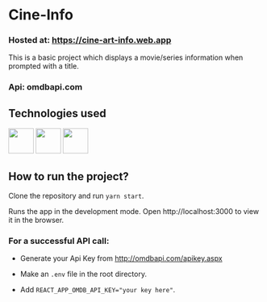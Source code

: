 # Cine-Info

### Hosted at: https://cine-art-info.web.app

This is a basic project which displays a movie/series information when prompted with a title.

### Api: omdbapi.com 

## Technologies used
<img src="https://cdn4.iconfinder.com/data/icons/logos-3/600/React.js_logo-512.png" height="50px" />

<img src="https://www.i-programmer.info/images/stories/prof/iprogrammer/JavascriptName/JSlogo.jpg" height="50px"/> 

<img src="https://upload.wikimedia.org/wikipedia/commons/thumb/d/d5/CSS3_logo_and_wordmark.svg/1200px-CSS3_logo_and_wordmark.svg.png" height="50px"/>

## How to run the project?
Clone the repository and run `yarn start`.

Runs the app in the development mode.
Open http://localhost:3000 to view it in the browser.

### For a successful API call:
- Generate your Api Key from http://omdbapi.com/apikey.aspx

- Make an `.env` file in the root directory.

- Add `REACT_APP_OMDB_API_KEY="your key here"`.


    

